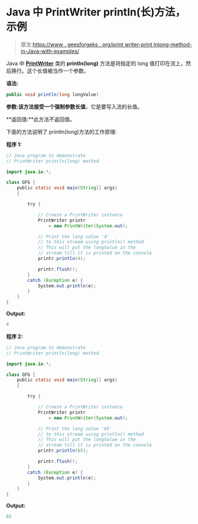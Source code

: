 # Java 中 PrintWriter println(长)方法，示例

> 原文:[https://www . geesforgeks . org/print writer-print lnlong-method-in-Java-with-examples/](https://www.geeksforgeeks.org/printwriter-printlnlong-method-in-java-with-examples/)

Java 中 **[PrintWriter](https://www.geeksforgeeks.org/java-io-printprintr-class-java-set-1/)** 类的 **println(long)** 方法是将指定的 long 值打印在流上，然后换行。这个长值被当作一个参数。

**语法:**

```java
public void println(long longValue)
```

**参数:**该方法接受一个强制参数**长值**，它是要写入流的长值。

**返回值:**此方法不返回值。

下面的方法说明了 println(long)方法的工作原理:

**程序 1:**

```java
// Java program to demonstrate
// PrintWriter println(long) method

import java.io.*;

class GFG {
    public static void main(String[] args)
    {

        try {

            // Create a PrintWriter instance
            PrintWriter printr
                = new PrintWriter(System.out);

            // Print the long value '4'
            // to this stream using println() method
            // This will put the longValue in the
            // stream till it is printed on the console
            printr.println(4);

            printr.flush();
        }
        catch (Exception e) {
            System.out.println(e);
        }
    }
}
```

**Output:**

```java
4

```

**程序 2:**

```java
// Java program to demonstrate
// PrintWriter println(long) method

import java.io.*;

class GFG {
    public static void main(String[] args)
    {

        try {

            // Create a PrintWriter instance
            PrintWriter printr
                = new PrintWriter(System.out);

            // Print the long value '65'
            // to this stream using println() method
            // This will put the longValue in the
            // stream till it is printed on the console
            printr.println(65);

            printr.flush();
        }
        catch (Exception e) {
            System.out.println(e);
        }
    }
}
```

**Output:**

```java
65

```